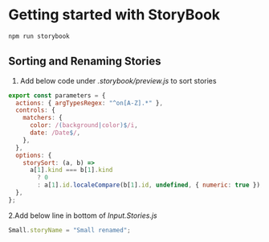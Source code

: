# Getting started with StoryBook

```sh
npm run storybook
```

## Sorting and Renaming Stories

1. Add below code under _.storybook/preview.js_ to sort stories

```js
export const parameters = {
  actions: { argTypesRegex: "^on[A-Z].*" },
  controls: {
    matchers: {
      color: /(background|color)$/i,
      date: /Date$/,
    },
  },
  options: {
    storySort: (a, b) =>
      a[1].kind === b[1].kind
        ? 0
        : a[1].id.localeCompare(b[1].id, undefined, { numeric: true }),
  },
};
```

2.Add below line in bottom of _Input.Stories.js_

```js
Small.storyName = "Small renamed";
```

